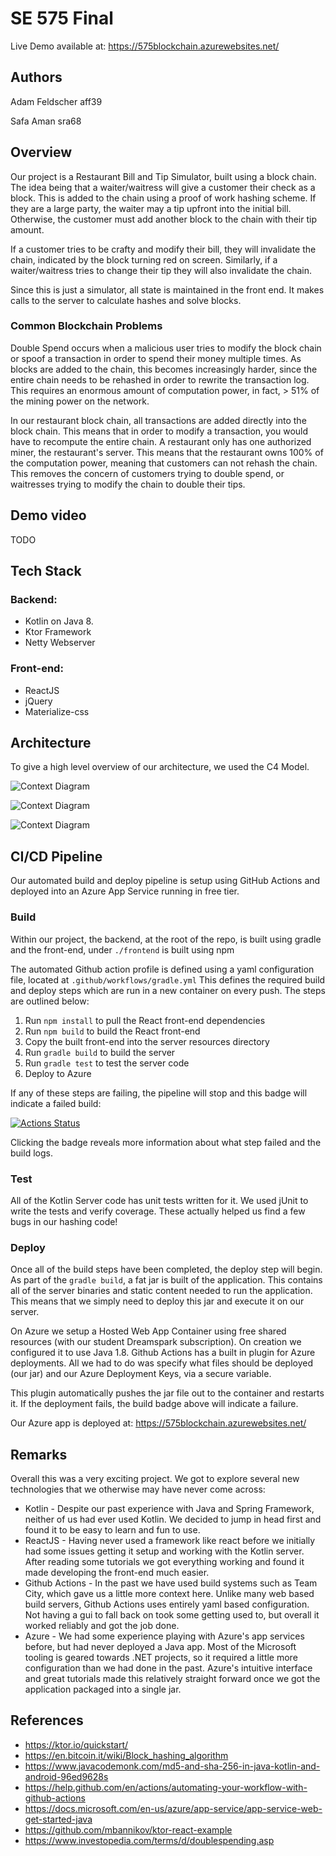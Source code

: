 # SE 575 Final
Live Demo available at: https://575blockchain.azurewebsites.net/

## Authors
Adam Feldscher aff39

Safa Aman sra68
  
## Overview
Our project is a Restaurant Bill and Tip Simulator, built using a block chain. The idea being that a waiter/waitress will give a customer their check as a block. This is added to the chain using a proof of work hashing scheme. If they are a large party, the waiter may a tip upfront into the initial bill. Otherwise, the customer must add another block to the chain with their tip amount. 

If a customer tries to be crafty and modify their bill, they will invalidate the chain, indicated by the block turning red on screen. Similarly, if a waiter/waitress tries to change their tip they will also invalidate the chain. 

Since this is just a simulator, all state is maintained in the front end. It makes calls to the server to calculate hashes and solve blocks.

### Common Blockchain Problems
Double Spend occurs when a malicious user tries to modify the block chain or spoof a transaction in order to spend their money multiple times. As blocks are added to the chain, this becomes increasingly harder, since the entire chain needs to be rehashed in order to rewrite the transaction log. This requires an enormous amount of computation power, in fact, > 51% of the mining power on the network. 

In our restaurant block chain, all transactions are added directly into the block chain. This means that in order to modify a transaction, you would have to recompute the entire chain. A restaurant only has one authorized miner, the restaurant's server. This means that the restaurant owns 100% of the computation power, meaning that customers can not rehash the chain. This removes the concern of customers trying to double spend, or waitresses trying to modify the chain to double their tips. 

## Demo video
TODO


## Tech Stack 
### Backend: 
* Kotlin on Java 8. 
* Ktor Framework 
* Netty Webserver

### Front-end: 
* ReactJS
* jQuery
* Materialize-css

## Architecture
To give a high level overview of our architecture, we used the C4 Model.

![Context Diagram](/diagrams/context.png?raw=true)

![Context Diagram](/diagrams/container.png?raw=true)

![Context Diagram](/diagrams/component.png?raw=true)


## CI/CD Pipeline 

Our automated build and deploy pipeline is setup using GitHub Actions and deployed into an Azure App Service running in free tier.

### Build

Within our project, the backend, at the root of the repo, is built using gradle and the front-end, under `./frontend` is built using npm

The automated Github action profile is defined using a yaml configuration file, located at `.github/workflows/gradle.yml` This defines the required build and deploy steps which are run in a new container on every push. The steps are outlined below:

1. Run `npm install` to pull the React front-end dependencies 
1. Run `npm build` to build the React front-end
1. Copy the built front-end into the server resources directory
1. Run `gradle build` to build the server
1. Run `gradle test` to test the server code
1. Deploy to Azure

If any of these steps are failing, the pipeline will stop and this badge will indicate a failed build:

[![Actions Status](https://github.com/afeldscher/CS575Final/workflows/JavaCI/badge.svg)](https://github.com/afeldscher/CS575Final/actions)

Clicking the badge reveals more information about what step failed and the build logs. 

### Test
All of the Kotlin Server code has unit tests written for it. We used jUnit to write the tests and verify coverage. These actually helped us find a few bugs in our hashing code!

### Deploy

Once all of the build steps have been completed, the deploy step will begin. As part of the `gradle build`, a fat jar is built of the application. This contains all of the server binaries and static content needed to run the application. This means that we simply need to deploy this jar and execute it on our server. 

On Azure we setup a Hosted Web App Container using free shared resources (with our student Dreamspark subscription). On creation we configured it to use Java 1.8. Github Actions has a built in plugin for Azure deployments. All we had to do was specify what files should be deployed (our jar) and our Azure Deployment Keys, via a secure variable. 

This plugin automatically pushes the jar file out to the container and restarts it. If the deployment fails, the build badge above will indicate a failure. 

Our Azure app is deployed at: https://575blockchain.azurewebsites.net/

## Remarks
Overall this was a very exciting project. We got to explore several new technologies that we otherwise may have never come across:
* Kotlin - Despite our past experience with Java and Spring Framework, neither of us had ever used Kotlin. We decided to jump in head first and found it to be easy to learn and fun to use. 
* ReactJS - Having never used a framework like react before we initially had some issues getting it setup and working with the Kotlin server. After reading some tutorials we got everything working and found it made developing the front-end much easier. 
* Github Actions - In the past we have used build systems such as Team City, which gave us a little more context here. Unlike many web based build servers, Github Actions uses entirely yaml based configuration. Not having a gui to fall back on took some getting used to, but overall it worked reliably and got the job done. 
* Azure - We had some experience playing with Azure's app services before, but had never deployed a Java app. Most of the Microsoft tooling is geared towards .NET projects, so it required a little more configuration than we had done in the past. Azure's intuitive interface and great tutorials made this relatively straight forward once we got the application packaged into a single jar. 


## References
* https://ktor.io/quickstart/
* https://en.bitcoin.it/wiki/Block_hashing_algorithm
* https://www.javacodemonk.com/md5-and-sha-256-in-java-kotlin-and-android-96ed9628s
* https://help.github.com/en/actions/automating-your-workflow-with-github-actions
* https://docs.microsoft.com/en-us/azure/app-service/app-service-web-get-started-java
* https://github.com/mbannikov/ktor-react-example
* https://www.investopedia.com/terms/d/doublespending.asp
